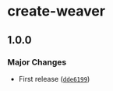 # create-weaver

## 1.0.0

### Major Changes

- First release ([`dde6199`](https://github.com/greatsquare0/thy-weaver/commit/dde61994a4c08591f21afc415cc7a65668f44e99))
